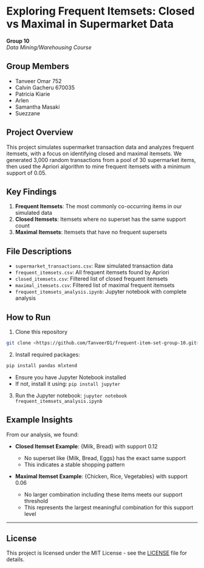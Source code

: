# Exploring Frequent Itemsets: Closed vs Maximal in Supermarket Data

**Group 10**  
*Data Mining/Warehousing Course*

## Group Members

- Tanveer Omar 752
- Calvin Gacheru 670035
- Patricia Kiarie
- Arlen
- Samantha Masaki
- Suezzane

## Project Overview

This project simulates supermarket transaction data and analyzes frequent itemsets, with a focus on identifying closed and maximal itemsets. We generated 3,000 random transactions from a pool of 30 supermarket items, then used the Apriori algorithm to mine frequent itemsets with a minimum support of 0.05.

## Key Findings

1. **Frequent Itemsets**: The most commonly co-occurring items in our simulated data
2. **Closed Itemsets**: Itemsets where no superset has the same support count
3. **Maximal Itemsets**: Itemsets that have no frequent supersets

## File Descriptions

- `supermarket_transactions.csv`: Raw simulated transaction data
- `frequent_itemsets.csv`: All frequent itemsets found by Apriori
- `closed_itemsets.csv`: Filtered list of closed frequent itemsets
- `maximal_itemsets.csv`: Filtered list of maximal frequent itemsets
- `frequent_itemsets_analysis.ipynb`: Jupyter notebook with complete analysis

## How to Run

1. Clone this repository
```bash
git clone <https://github.com/TanveerD1/frequent-item-set-group-10.git>
```
2. Install required packages: 
```bash
pip install pandas mlxtend
```
   - Ensure you have Jupyter Notebook installed
   - If not, install it using: `pip install jupyter`

3. Run the Jupyter notebook: `jupyter notebook frequent_itemsets_analysis.ipynb`

## Example Insights

From our analysis, we found:

- **Closed Itemset Example**: {Milk, Bread} with support 0.12
  - No superset like {Milk, Bread, Eggs} has the exact same support
  - This indicates a stable shopping pattern

- **Maximal Itemset Example**: {Chicken, Rice, Vegetables} with support 0.06
  - No larger combination including these items meets our support threshold
  - This represents the largest meaningful combination for this support level

---
## License

This project is licensed under the MIT License - see the [LICENSE](LICENSE) file for details.
